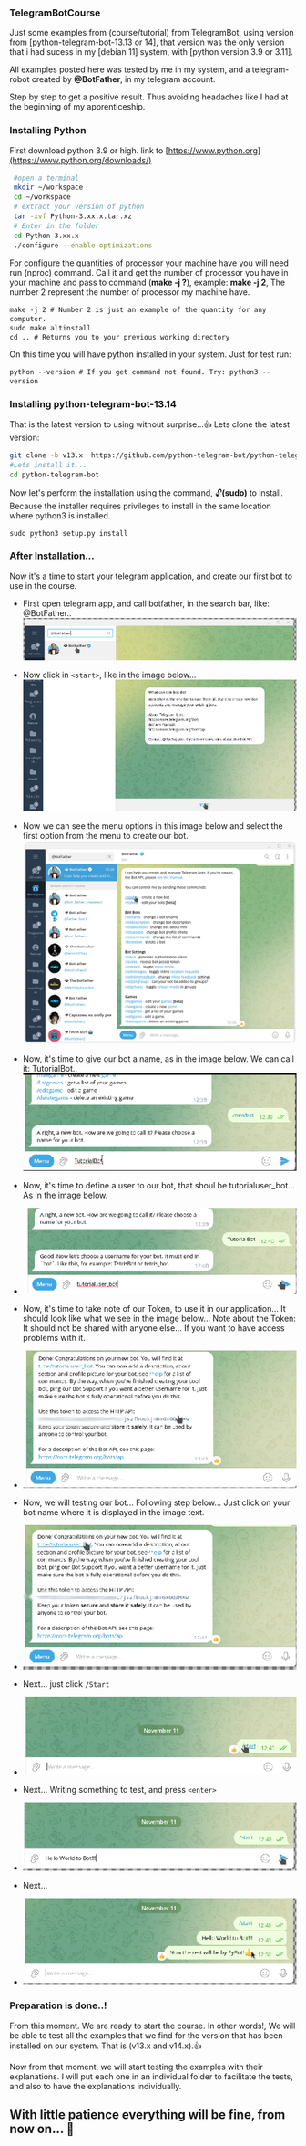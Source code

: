 <!DOCTYPE html>
<html>
<head>
<link rel="stylesheet" href="css/style.css">
</head>

### TelegramBotCourse
Just some examples from (course/tutorial) from TelegramBot, using version from [python-telegram-bot-13.13  or 14], that version was the only version that i had sucess in my [debian 11] system, with [python version 3.9 or 3.11].

All examples posted here was tested by me in my system, and a telegram-robot created by **@BotFather**, in my telegram account. 

Step by step to get a positive result. Thus avoiding headaches like I had at the beginning of my apprenticeship.

### Installing Python
First download python 3.9 or high. link to [https://www.python.org](https://www.python.org/downloads/)

```bash
 #open a terminal
 mkdir ~/workspace
 cd ~/workspace
 # extract your version of python
 tar -xvf Python-3.xx.x.tar.xz 
 # Enter in the folder
 cd Python-3.xx.x 
 ./configure --enable-optimizations
```
For configure the quantities of processor your machine have you will need run (nproc) command. Call it and get the number of processor you have in your machine and pass to command (**make -j ?**), example: **make -j 2**, The number 2 represent the number of processor my machine have.

``` 
make -j 2 # Number 2 is just an example of the quantity for any computer.
sudo make altinstall
cd .. # Returns you to your previous working directory
```

On this time you will have python installed in your system. Just for test run: 

```
python --version # If you get command not found. Try: python3 --version
```
### Installing python-telegram-bot-13.14
That is the latest version to using without surprise...👍
Lets clone the latest version: 

```bash
git clone -b v13.x  https://github.com/python-telegram-bot/python-telegram-bot --recursive
#Lets install it...
cd python-telegram-bot
```

Now let's perform the installation using the command, 🔓<c>**(sudo)**</c> to install. Because the installer requires privileges to install in the same location where python3 is installed.

```
sudo python3 setup.py install
```
### After Installation...
Now it's a time to start your telegram application, and create our first bot to use in the course.
 
+ First open telegram app, and call botfather, in the search bar, like: @BotFather..
 ![BotFatherStart-Short.png](images%2FBotFatherStart-Short.png)
 
+ Now click in `<start>`, like in the image below...
 ![BotFatherStartShort-1.png](images%2FBotFatherStartShort-1.png)
 
+ Now we can see the menu options in this image below and select the first option from the menu to create our bot.
 ![BotFather-after-start.png](images%2FBotFather-after-start.png)
 
+ Now, it's time to give our bot a name, as in the image below. We can call it: TutorialBot..
 ![TutorialBot.png](images%2FBotName.png)
 
+ Now, it's time to define a user to our bot, that shoul be tutorialuser_bot... As in the image below.
+ ![TutorialUserBotName.png](images%2FTutorialUserBotName.png)
 
+ Now, it's time to take note of our Token, to use it in our application... It should look like what we see in the image below... Note about the Token: It should not be shared with anyone else... If you want to have access problems with it.
+ ![TakenNotesShort.png](images%2FTakenNotesShort.png)
 
+ Now, we will testing our bot... Following step below... Just click on your bot name where it is displayed in the image text.
+ ![TestingYourBot-1.png](images%2FTestingYourBot-1.png)
 
+ Next... just click `/Start`
+ ![TestingYourBot-2.png](images%2FTestingYourBot-2.png)
 
+ Next... Writing something to test, and press `<enter>`
+ ![HelloWorldToBot.png](images%2FHelloWorldToBot.png)

+ Next...
+ ![HelloWorld-2.png](images%2FHelloWorld-2.png)

### Preparation is done..! 
From this moment. We are ready to start the course. In other words!, We will be able to test all the examples that we find for the version that has been installed on our system. That is (v13.x and v14.x).👍

Now from that moment, we will start testing the examples with their explanations. I will put each one in an individual folder to facilitate the tests, and also to have the explanations individually.

 
## With little patience everything will be fine, from now on... 🙏


